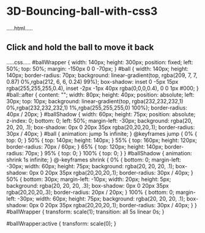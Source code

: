 # 3D-Bouncing-ball-with-css3
.....html.....
<!DOCTYPE html>
<html>
  <head>
    <meta charset="utf-8">
    <meta name="viewport" content="width=device-width">
    <title>repl.it</title>
    <link href="style.css" rel="stylesheet" type="text/css" />
    <h2>Click and hold the ball to move it back</h2>
  </head>
  <body>
    <div id="ballWrapper">
	<div id="ball"></div>
	<div id="ballShadow"></div>			
</div>	
  </body>
</html>
.....css.....
#ballWrapper {
	width: 140px;
	height: 300px;
	position: fixed;
	left: 50%;
	top: 50%;
	margin: -150px 0 0 -70px;
}
#ball {
	width: 140px;
	height: 140px;
	border-radius: 70px;
	background: linear-gradient(top,  rgba(209, 7, 7, 0.87) 0%,rgba(212, 6, 6, 0.24) 99%);
	box-shadow: inset 0 -5px 15px rgba(255,255,255,0.4), 
				inset -2px -1px 40px rgba(0,0,0,0.4), 
				0 0 1px #000;	
}
#ball::after {
	content: "";
	width: 80px; 
	height: 40px; 
	position: absolute;
	left: 30px;
	top: 10px;	
	background: linear-gradient(top,  rgba(232,232,232,1) 0%,rgba(232,232,232,1) 1%,rgba(255,255,255,0) 100%);
	border-radius: 40px / 20px;	
}
#ballShadow {
	width: 60px;
	height: 75px;
	position: absolute;
	z-index: 0;
	bottom: 0;
	left: 50%;
	margin-left: -30px;
	background: rgba(20, 20, 20, .1);
	box-shadow: 0px 0 20px 35px rgba(20,20,20,.1);
	border-radius: 30px / 40px;	
}
#ball {
	animation: jump 1s infinite;
}
@keyframes jump {
	0% {
		top: 0;
	}
	50% {
		top: 140px;
		height: 140px;
	}
	55% {
		top: 160px; 
		height: 120px; 
		border-radius: 70px / 60px;
	}
	65% {
		top: 120px; 
		height: 140px; 
		border-radius: 70px;
	}
	95% {
		top: 0;
	}
	100% {
		top: 0;
	}
}
#ballShadow {
	animation: shrink 1s infinite;
}
@-keyframes shrink {
	0% {
		bottom: 0;
		margin-left: -30px;
		width: 60px;
		height: 75px;
		background: rgba(20, 20, 20, .1);
		box-shadow: 0px 0 20px 35px rgba(20,20,20,.1);
		border-radius: 30px / 40px;
	}
	50% {
		bottom: 30px;
		margin-left: -10px;
		width: 20px;
		height: 5px;
		background: rgba(20, 20, 20, .3);
		box-shadow: 0px 0 20px 35px rgba(20,20,20,.3);
		border-radius: 20px / 20px;
	}
	100% {
		bottom: 0;
		margin-left: -30px;
		width: 60px;
		height: 75px;
		background: rgba(20, 20, 20, .1);
		box-shadow: 0px 0 20px 35px rgba(20,20,20,.1);
		border-radius: 30px / 40px;
	}
}
#ballWrapper {
	transform: scale(1);
	transition: all 5s linear 0s;
}

#ballWrapper:active {
	transform: scale(0);
}
